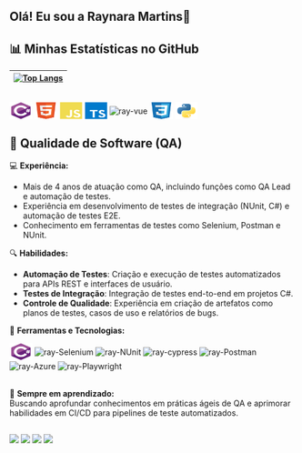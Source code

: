 ## Olá! Eu sou a Raynara Martins👋

## 📊 Minhas Estatísticas no GitHub

<div align="center">
  
|[![Top Langs](https://github-readme-stats.vercel.app/api/top-langs/?username=raynara-martins&layout=donut&langs_count=7)](https://github.com/anuraghazra/github-readme-stats) |
|---|
<!--   
| ![Anurag's GitHub stats](https://github-readme-stats.vercel.app/api?username=raynara-martins&theme=vue-dark&show_icons=true) | [![Top Langs](https://github-readme-stats.vercel.app/api/top-langs/?username=raynara-martins&layout=donut&langs_count=7)](https://github.com/anuraghazra/github-readme-stats) |
|---|---|
-->
</div>

<div style="display: inline_block"><br>
  <img align="center" alt="ray-Csharp" height="30" width="40" src="https://raw.githubusercontent.com/devicons/devicon/master/icons/csharp/csharp-original.svg">
    <img align="center" alt="ray-HTML" height="30" width="40" src="https://raw.githubusercontent.com/devicons/devicon/master/icons/html5/html5-original.svg">
  <img align="center" alt="ray-Js" height="30" width="40" src="https://raw.githubusercontent.com/devicons/devicon/master/icons/javascript/javascript-plain.svg">
  <img align="center" alt="Rafa-Ts" height="30" width="40" src="https://raw.githubusercontent.com/devicons/devicon/master/icons/typescript/typescript-plain.svg">
  <img align="center" alt="ray-vue" height="30" width="40" src="https://cdn.jsdelivr.net/gh/devicons/devicon@latest/icons/vuejs/vuejs-original.svg">
  <img align="center" alt="ray-CSS" height="30" width="40" src="https://raw.githubusercontent.com/devicons/devicon/master/icons/css3/css3-original.svg">
  <img align="center" alt="ray-Python" height="30" width="40" src="https://raw.githubusercontent.com/devicons/devicon/master/icons/python/python-original.svg">
</div>
  
  ##
  ## 🧪 Qualidade de Software (QA)

<div align="left">
  
💻 **Experiência:** <br>
- Mais de 4 anos de atuação como QA, incluindo funções como QA Lead e automação de testes.
- Experiência em desenvolvimento de testes de integração (NUnit, C#) e automação de testes E2E.
- Conhecimento em ferramentas de testes como Selenium, Postman e NUnit.
  
🔍 **Habilidades:** <br>
- **Automação de Testes**: Criação e execução de testes automatizados para APIs REST e interfaces de usuário.
- **Testes de Integração**: Integração de testes end-to-end em projetos C#.
- **Controle de Qualidade**: Experiência em criação de artefatos como planos de testes, casos de uso e relatórios de bugs.
  
📌 **Ferramentas e Tecnologias:**
<div style="display: inline_block; gap: 10px;">
  <img align="center" title="C#" alt="ray-Csharp" height="30" width="40" src="https://raw.githubusercontent.com/devicons/devicon/master/icons/csharp/csharp-original.svg">
  <img align="center" title="Selenium" alt="ray-Selenium" height="30" width="40" src="https://cdn.jsdelivr.net/gh/devicons/devicon@latest/icons/selenium/selenium-original.svg"> 
  <img align="center" title="NUnit" alt="ray-NUnit" height="30" width="40" src="https://nunit.org/img/nunit.svg">
  <img align="center" title="Cypress" alt="ray-cypress" height="30" width="40" src="https://cdn.jsdelivr.net/gh/devicons/devicon@latest/icons/cypressio/cypressio-original.svg">
  <img align="center" title="Postman" alt="ray-Postman" height="30" width="40" src="https://www.vectorlogo.zone/logos/getpostman/getpostman-icon.svg">
  <img align="center" title="Azure" alt="ray-Azure" height="30" width="40" src="https://www.vectorlogo.zone/logos/microsoft_azure/microsoft_azure-icon.svg">
  <img align="center" title="Playwright" alt="ray-Playwright" height="30" width="40" src="https://cdn.jsdelivr.net/gh/devicons/devicon@latest/icons/playwright/playwright-original.svg">
</div>

<br>

🌱 **Sempre em aprendizado:**  
Buscando aprofundar conhecimentos em práticas ágeis de QA e aprimorar habilidades em CI/CD para pipelines de teste automatizados.

##

<div> 
  <a href="https://instagram.com/ray_mup" target="_blank"><img src="https://img.shields.io/badge/-Instagram-%23E4405F?style=for-the-badge&logo=instagram&logoColor=white" target="_blank"></a>
 	<a href="https://www.twitch.tv/rayyar_tv" target="_blank"><img src="https://img.shields.io/badge/Twitch-9146FF?style=for-the-badge&logo=twitch&logoColor=white" target="_blank"></a>
  <a href = "mailto:raynaramartins.contato@gmail.com"><img src="https://img.shields.io/badge/-Gmail-%23333?style=for-the-badge&logo=gmail&logoColor=white" target="_blank"></a>
  <a href="https://www.linkedin.com/in/raynara-martins-1b3926198" target="_blank"><img src="https://img.shields.io/badge/-LinkedIn-%230077B5?style=for-the-badge&logo=linkedin&logoColor=white" target="_blank"></a> 
  
</div>


